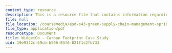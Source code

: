 ```yaml
---
content_type: resource
description: This is a resource file that contains information regarding case study.
file: null
file_location: /coursemedia/esd-s43-green-supply-chain-management-spring-2014/19e9342c69cbb50685f6021f1c2fb733_MITESD_S43S14_Case_Study.pdf
file_type: application/pdf
resourcetype: Document
title: WidgetCo - Carbon Footprint Case Study
uid: 19e9342c-69cb-b506-85f6-021f1c2fb733
---
```

